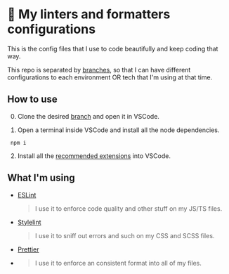 # 📐 My linters and formatters configurations

This is the config files that I use to code beautifully and keep coding that way.

This repo is separated by [branches](/branches), so that I can have different configurations to each environment OR tech that I'm using at that time.

## How to use

0. Clone the desired [branch](/branches) and open it in VSCode.

1. Open a terminal inside VSCode and install all the node dependencies.

```shell
 npm i
```

2. Install all the [recommended extensions](https://code.visualstudio.com/docs/editor/extension-marketplace#_recommended-extensions) into VSCode.

## What I'm using

-   [ESLint](https://github.com/dustinspecker/awesome-eslint)
    > I use it to enforce code quality and other stuff on my JS/TS files.
-   [Stylelint](https://github.com/stylelint/awesome-stylelint)
    > I use it to sniff out errors and such on my CSS and SCSS files.
-   [Prettier](https://prettier.io/)
-   > I use it to enforce an consistent format into all of my files.
